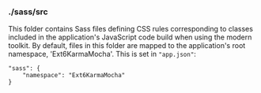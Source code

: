 ### ./sass/src

This folder contains Sass files defining CSS rules corresponding to classes
included in the application's JavaScript code build when using the modern toolkit.
By default, files in this folder are mapped to the application's root namespace, 'Ext6KarmaMocha'.
This is set in `"app.json"`:

    "sass": {
        "namespace": "Ext6KarmaMocha"
    }